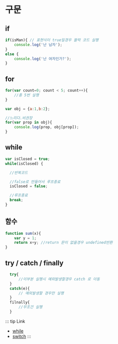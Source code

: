 # 구문 

## if 

```js
if(isMan){ // 표현식이 true일경우 블럭 코드 실행
    console.log('난 남자');
}
else {
    console.log('난 여자인가?');
}
```

## for 

```js
for(var count=0; count < 5; count++){
    //총 5번 실행
}

var obj = {a:1,b:2};

//느리다.비권장
for(var prop in obj){
    console.log(prop, obj[prop]);
}
```

## while

```js
var isClosed = true;
while(isClosed) {

  //반복코드

  //false로 만들어서 루프종료
  isClosed = false;

  //루프종료
  break;
}

```

## 함수

```js
function sum(x){
    var y = 1;
    return x+y; //return 문이 없을경우 undefined반환
}
```


## try / catch / finally

```js
  try{
      //이부분 실행시 예외발생할경우 catch 로 이동
  }
  catch(e){
      // 예외발생할 경우만 실행
  }
  filnally{
      //무조건 실행
  }
```


::: tip Link
- [while](https://developer.mozilla.org/ko/docs/Web/JavaScript/Reference/Statements/while)
- [switch](https://developer.mozilla.org/ko/docs/Web/JavaScript/Reference/Statements/switch)
:::